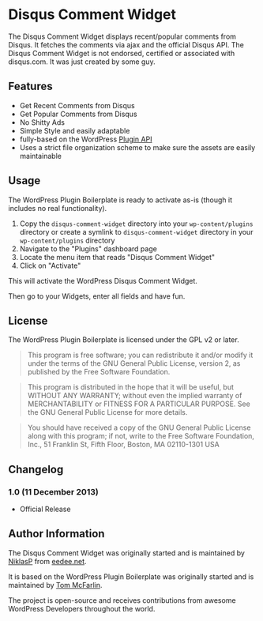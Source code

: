 # Disqus Comment Widget

The Disqus Comment Widget displays recent/popular comments from Disqus. It fetches the comments via ajax and the official Disqus API. The Disqus Comment Widget is not endorsed, certified or associated with disqus.com. It was just created by some guy.

## Features

* Get Recent Comments from Disqus
* Get Popular Comments from Disqus
* No Shitty Ads
* Simple Style and easily adaptable
* fully-based on the WordPress [Plugin API](http://codex.wordpress.org/Plugin_API)
* Uses a strict file organization scheme to make sure the assets are easily maintainable

## Usage

The WordPress Plugin Boilerplate is ready to activate as-is (though it includes no real functionality).

1. Copy the `disqus-comment-widget` directory into your `wp-content/plugins` directory or create a symlink to `disqus-comment-widget` directory in your `wp-content/plugins` directory
2. Navigate to the "Plugins" dashboard page
3. Locate the menu item that reads "Disqus Comment Widget"
4. Click on "Activate"

This will activate the WordPress Disqus Comment Widget. 

Then go to your Widgets, enter all fields and have fun.

## License

The WordPress Plugin Boilerplate is licensed under the GPL v2 or later.

> This program is free software; you can redistribute it and/or modify
it under the terms of the GNU General Public License, version 2, as 
published by the Free Software Foundation.

> This program is distributed in the hope that it will be useful,
but WITHOUT ANY WARRANTY; without even the implied warranty of
MERCHANTABILITY or FITNESS FOR A PARTICULAR PURPOSE.  See the
GNU General Public License for more details.

> You should have received a copy of the GNU General Public License
along with this program; if not, write to the Free Software
Foundation, Inc., 51 Franklin St, Fifth Floor, Boston, MA  02110-1301  USA

## Changelog

### 1.0 (11 December 2013)

* Official Release

## Author Information

The Disqus Comment Widget was originally started and is maintained by [NiklasP](https://github.com/niklasp) from [eedee.net](http://eedee.net).

It is based on the WordPress Plugin Boilerplate was originally started and is maintained by [Tom McFarlin](http://twitter.com/tommcfarlin/). 

The project is open-source and receives contributions from awesome WordPress Developers throughout the world.
